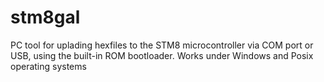 # stm8gal
PC tool for uplading hexfiles to the STM8 microcontroller via COM port or USB, using the built-in ROM bootloader. Works under Windows and Posix operating systems 
